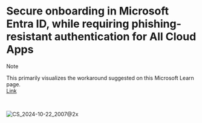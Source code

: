 # Secure onboarding in Microsoft Entra ID, while requiring phishing-resistant authentication for All Cloud Apps

> [!NOTE]
> This primarily visualizes the workaround suggested on this Microsoft Learn page.<br>
> [Link](https://learn.microsoft.com/en-us/entra/identity/authentication/how-to-support-authenticator-passkey#workarounds-for-an-authentication-strength-conditional-access-policy-loop)
<br>

![CS_2024-10-22_2007@2x](https://github.com/user-attachments/assets/a00c943c-c77b-4226-ac61-7242c30e6748)



